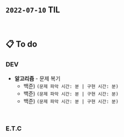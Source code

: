 ## `2022-07-10` TIL

<br>

## 📋 To do

### DEV
+ **알고리즘** - 문제 복기
  + 백준) `(문제 파악 시간: 분 | 구현 시간: 분)`
  + 백준) `(문제 파악 시간: 분 | 구현 시간: 분)`
  + 백준) `(문제 파악 시간: 분 | 구현 시간: 분)`

<br>

### E.T.C
